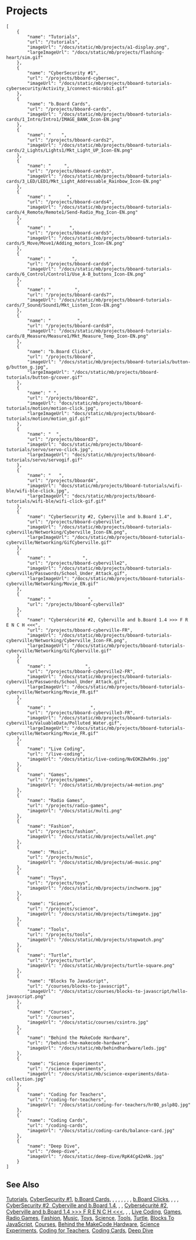 # Projects

```codecard
[
    {
        "name": "Tutorials",
        "url": "/tutorials",
        "imageUrl": "/docs/static/mb/projects/a1-display.png",
        "largeImageUrl": "/docs/static/mb/projects/flashing-heart/sim.gif"
    },
    {
        "name": "CyberSecurity #1",
        "url": "/projects/bboard-cybersec",
        "imageUrl": "/docs/static/mb/projects/bboard-tutorials-cybersecurity/Activity_1/connect-microbit.gif"
    },
    {
        "name": "b.Board Cards",
        "url": "/projects/bboard-cards",
        "imageUrl": "/docs/static/mb/projects/bboard-tutorials-cards/1_Intro/Intro1/IMAGE_BANK_Icon-EN.png"
    },
    {
        "name": "    ",
        "url": "/projects/bboard-cards2",
        "imageUrl": "/docs/static/mb/projects/bboard-tutorials-cards/2_Lights/Lights1/Mkt_Light_UP_Icon-EN.png"
    },
    {
        "name": "     ",
        "url": "/projects/bboard-cards3",
        "imageUrl": "/docs/static/mb/projects/bboard-tutorials-cards/3_LED/LED1/Mkt_Light_Addressable_Rainbow_Icon-EN.png"
    },
    {
        "name": "      ",
        "url": "/projects/bboard-cards4",
        "imageUrl": "/docs/static/mb/projects/bboard-tutorials-cards/4_Remote/Remote1/Send-Radio_Msg_Icon-EN.png"
    },
    {
        "name": "       ",
        "url": "/projects/bboard-cards5",
        "imageUrl": "/docs/static/mb/projects/bboard-tutorials-cards/5_Move/Move1/Adding_motors_Icon-EN.png"
    },
    {
        "name": "        ",
        "url": "/projects/bboard-cards6",
        "imageUrl": "/docs/static/mb/projects/bboard-tutorials-cards/6_Control/Control1/Use_A-B_buttons_Icon-EN.png"
    },
    {
        "name": "         ",
        "url": "/projects/bboard-cards7",
        "imageUrl": "/docs/static/mb/projects/bboard-tutorials-cards/7_Sound/Sound1/Mkt_Listen_Icon-EN.png"
    },
    {
        "name": "          ",
        "url": "/projects/bboard-cards8",
        "imageUrl": "/docs/static/mb/projects/bboard-tutorials-cards/8_Measure/Measure1/Mkt_Measure_Temp_Icon-EN.png"
    },
    {
        "name": "b.Board Clicks",
        "url": "/projects/bboard",
        "imageUrl": "/docs/static/mb/projects/bboard-tutorials/button-g/button_g.jpg",
        "largeImageUrl": "/docs/static/mb/projects/bboard-tutorials/button-g/cover.gif"
    },
    {
        "name": " ",
        "url": "/projects/bboard2",
        "imageUrl": "docs/static/mb/projects/bboard-tutorials/motion/motion-click.jpg",
        "largeImageUrl": "docs/static/mb/projects/bboard-tutorials/motion/motion_gif.gif"
    },
    {
        "name": "  ",
        "url": "/projects/bboard3",
        "imageUrl": "docs/static/mb/projects/bboard-tutorials/servo/servo-click.jpg",
        "largeImageUrl": "docs/static/mb/projects/bboard-tutorials/servo/servogif.gif"
    },
    {
        "name": "   ",
        "url": "/projects/bboard4",
        "imageUrl": "docs/static/mb/projects/bboard-tutorials/wifi-ble/wifi-ble-click.jpg",
        "largeImageUrl": "docs/static/mb/projects/bboard-tutorials/wifi-ble/wifi-click-gif.gif"
    },
    {
        "name": "CyberSecurity #2, Cyberville and b.Board 1.4",
        "url": "/projects/bboard-cyberville",
        "imageUrl": "/docs/static/mb/projects/bboard-tutorials-cyberville/Networking/Cyberville_Icon-EN.png",
        "largeImageUrl": "/docs/static/mb/projects/bboard-tutorials-cyberville/Networking/GifCyberville.gif"
    },
    {
        "name": "            ",
        "url": "/projects/bboard-cyberville2",
        "imageUrl": "/docs/static/mb/projects/bboard-tutorials-cyberville/Passwords/School_Under_Attack.gif",
        "largeImageUrl": "/docs/static/mb/projects/bboard-tutorials-cyberville/Networking/Movie_EN.gif"
    },
    {
        "name": "              ",
        "url": "/projects/bboard-cyberville3"
    },
    {
        "name": "Cybersécurité #2, Cyberville and b.Board 1.4 >>> F R E N C H <<<",
        "url": "/projects/bboard-cyberville-FR",
        "imageUrl": "/docs/static/mb/projects/bboard-tutorials-cyberville/Networking/Cyberville_Icon-FR.png",
        "largeImageUrl": "/docs/static/mb/projects/bboard-tutorials-cyberville/Networking/GifCyberville.gif"
    },
    {
        "name": "             ",
        "url": "/projects/bboard-cyberville2-FR",
        "imageUrl": "/docs/static/mb/projects/bboard-tutorials-cyberville/Passwords/School_Under_Attack.gif",
        "largeImageUrl": "/docs/static/mb/projects/bboard-tutorials-cyberville/Networking/Movie_FR.gif"
    },
    {
        "name": "               ",
        "url": "/projects/bboard-cyberville3-FR",
        "imageUrl": "/docs/static/mb/projects/bboard-tutorials-cyberville/ValuableData/Polluted_Water.gif",
        "largeImageUrl": "/docs/static/mb/projects/bboard-tutorials-cyberville/Networking/Movie_FR.gif"
    },
    {
        "name": "Live Coding",
        "url": "/live-coding",
        "imageUrl": "/docs/static/live-coding/NvEOKZ8wh9s.jpg"
    },
    {
        "name": "Games",
        "url": "/projects/games",
        "imageUrl": "/docs/static/mb/projects/a4-motion.png"
    },
    {
        "name": "Radio Games",
        "url": "/projects/radio-games",
        "imageUrl": "/docs/static/multi.png"
    },
    {
        "name": "Fashion",
        "url": "/projects/fashion",
        "imageUrl": "/docs/static/mb/projects/wallet.png"
    },
    {
        "name": "Music",
        "url": "/projects/music",
        "imageUrl": "/docs/static/mb/projects/a6-music.png"
    },
    {
        "name": "Toys",
        "url": "/projects/toys",
        "imageUrl": "/docs/static/mb/projects/inchworm.jpg"
    },
    {
        "name": "Science",
        "url": "/projects/science",
        "imageUrl": "/docs/static/mb/projects/timegate.jpg"
    },
    {
        "name": "Tools",
        "url": "/projects/tools",
        "imageUrl": "/docs/static/mb/projects/stopwatch.png"
    },
    {
        "name": "Turtle",
        "url": "/projects/turtle",
        "imageUrl": "/docs/static/mb/projects/turtle-square.png"
    },
    {
        "name": "Blocks To JavaScript",
        "url": "/courses/blocks-to-javascript",
        "imageUrl": "/docs/static/courses/blocks-to-javascript/hello-javascript.png"
    },
    {
        "name": "Courses",
        "url": "/courses",
        "imageUrl": "/docs/static/courses/csintro.jpg"
    },
    {
        "name": "Behind the MakeCode Hardware",
        "url": "/behind-the-makecode-hardware",
        "imageUrl": "/docs/static/mb/behindhardware/leds.jpg"
    },
    {
        "name": "Science Experiments",
        "url": "/science-experiments",
        "imageUrl": "/docs/static/mb/science-experiments/data-collection.jpg"
    },
    {
        "name": "Coding for Teachers",
        "url": "/coding-for-teachers",
        "imageUrl": "/docs/static/coding-for-teachers/hr8O_pslp8Q.jpg"
    },
    {
        "name": "Coding Cards",
        "url": "/coding-cards",
        "imageUrl": "/docs/static/coding-cards/balance-card.jpg"
    },
    {
        "name": "Deep Dive",
        "url": "/deep-dive",
        "imageUrl": "/docs/static/deep-dive/RpK4Cg42eNk.jpg"
    }
]
```

## See Also

[Tutorials](/tutorials),
[CyberSecurity #1](/projects/bboard-cybersec),
[b.Board Cards](/projects/bboard-cards),
[    ](/projects/bboard-cards2),
[     ](/projects/bboard-cards3),
[      ](/projects/bboard-cards4),
[       ](/projects/bboard-cards5),
[        ](/projects/bboard-cards6),
[         ](/projects/bboard-cards7),
[          ](/projects/bboard-cards8),
[b.Board Clicks](/projects/bboard),
[ ](/projects/bboard2),
[  ](/projects/bboard3),
[   ](/projects/bboard4),
[CyberSecurity #2, Cyberville and b.Board 1.4](/projects/bboard-cyberville),
[            ](/projects/bboard-cyberville2),
[              ](/projects/bboard-cyberville3),
[Cybersécurité #2, Cyberville and b.Board 1.4 >>> F R E N C H <<<](/projects/bboard-cyberville-FR),
[             ](/projects/bboard-cyberville2-FR),
[               ](/projects/bboard-cyberville3-FR),
[Live Coding](/live-coding),
[Games](/projects/games),
[Radio Games](/projects/radio-games),
[Fashion](/projects/fashion),
[Music](/projects/music),
[Toys](/projects/toys),
[Science](/projects/science),
[Tools](/projects/tools),
[Turtle](/projects/turtle),
[Blocks To JavaScript](/courses/blocks-to-javascript),
[Courses](/courses),
[Behind the MakeCode Hardware](/behind-the-makecode-hardware),
[Science Experiments](/science-experiments),
[Coding for Teachers](/coding-for-teachers),
[Coding Cards](/coding-cards),
[Deep Dive](/deep-dive)

